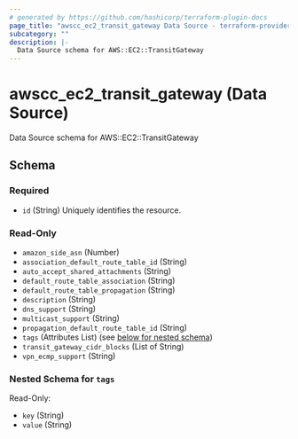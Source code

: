 ```yaml
---
# generated by https://github.com/hashicorp/terraform-plugin-docs
page_title: "awscc_ec2_transit_gateway Data Source - terraform-provider-awscc"
subcategory: ""
description: |-
  Data Source schema for AWS::EC2::TransitGateway
---
```


# awscc_ec2_transit_gateway (Data Source)

Data Source schema for AWS::EC2::TransitGateway



<!-- schema generated by tfplugindocs -->
## Schema

### Required

- `id` (String) Uniquely identifies the resource.

### Read-Only

- `amazon_side_asn` (Number)
- `association_default_route_table_id` (String)
- `auto_accept_shared_attachments` (String)
- `default_route_table_association` (String)
- `default_route_table_propagation` (String)
- `description` (String)
- `dns_support` (String)
- `multicast_support` (String)
- `propagation_default_route_table_id` (String)
- `tags` (Attributes List) (see [below for nested schema](#nestedatt--tags))
- `transit_gateway_cidr_blocks` (List of String)
- `vpn_ecmp_support` (String)

<a id="nestedatt--tags"></a>
### Nested Schema for `tags`

Read-Only:

- `key` (String)
- `value` (String)
